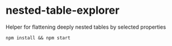 # nested-table-explorer
Helper for flattening deeply nested tables by selected properties

```npm install && npm start```
